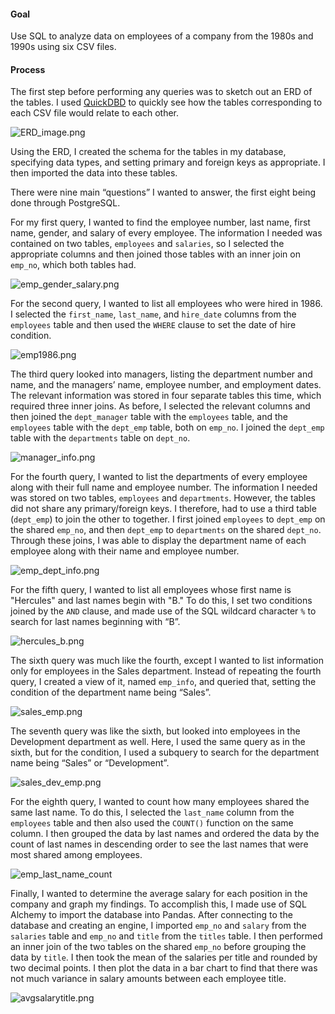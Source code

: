 #### Goal

Use SQL to analyze data on employees of a company from the 1980s and 1990s using six CSV files.

#### Process

The first step before performing any queries was to sketch out an ERD of the tables. I used [QuickDBD](https://www.quickdatabasediagrams.com) to quickly see how the tables corresponding to each CSV file would relate to each other.  

![ ERD_image.png](https://github.com/lorijta92/sql-employee-db/blob/master/Images/ERD_image.png)

Using the ERD, I created the schema for the tables in my database, specifying data types, and setting primary and foreign keys as appropriate. I then imported the data into these tables. 

There were nine main “questions” I wanted to answer, the first eight being done through PostgreSQL. 

For my first query, I wanted to find the employee number, last name, first name, gender, and salary of every employee. The information I needed was contained on two tables, `employees` and `salaries`, so I selected the appropriate columns and then joined those tables with an inner join on `emp_no`, which both tables had.

![emp_gender_salary.png](https://github.com/lorijta92/sql-employee-db/blob/master/Images/Tables/emp_gender_salary.png)

For the second query, I wanted to list all employees who were hired in 1986. I selected the `first_name`, `last_name`, and `hire_date` columns from the `employees` table and then used the `WHERE` clause to set the date of hire condition. 

![emp1986.png](https://github.com/lorijta92/sql-employee-db/blob/master/Images/Tables/emp1986.png)

The third query looked into managers, listing the department number and name, and the managers’ name, employee number, and employment dates. The relevant information was stored in four separate tables this time, which required three inner joins. As before, I selected the relevant columns and then joined the `dept_manager` table with the `employees` table, and the `employees` table with the `dept_emp` table, both on `emp_no`. I joined the `dept_emp` table with the `departments` table on `dept_no`. 

![manager_info.png](https://github.com/lorijta92/sql-employee-db/blob/master/Images/Tables/manager_info.png)

For the fourth query, I wanted to list the departments of every employee along with their full name and employee number. The information I needed was stored on two tables, `employees` and `departments`. However, the tables did not share any primary/foreign keys. I therefore, had to use a third table (`dept_emp`) to join the other to together. I first joined `employees` to `dept_emp` on the shared `emp_no`, and then `dept_emp` to `departments` on the shared `dept_no`. Through these joins, I was able to display the department name of each employee along with their name and employee number. 

![emp_dept_info.png](https://github.com/lorijta92/sql-employee-db/blob/master/Images/Tables/emp_dept_info.png)

For the fifth query, I wanted to list all employees whose first name is "Hercules" and last names begin with "B." To do this, I set two conditions joined by the `AND` clause, and made use of the SQL wildcard character `%` to search for last names beginning with “B”.

![hercules_b.png](https://github.com/lorijta92/sql-employee-db/blob/master/Images/Tables/hercules_b.png)

The sixth query was much like the fourth, except I wanted to list information only for employees in the Sales department. Instead of repeating the fourth query, I created a view of it, named `emp_info`, and queried that, setting the condition of  the department name being “Sales”.

![sales_emp.png](https://github.com/lorijta92/sql-employee-db/blob/master/Images/Tables/sales_emp.png)

The seventh query was like the sixth, but looked into employees in the Development department as well. Here, I used the same query as in the sixth, but for the condition, I used a subquery to search for the department name being “Sales” or “Development”. 

![sales_dev_emp.png](https://github.com/lorijta92/sql-employee-db/blob/master/Images/Tables/sales_dev_emp.png)

For the eighth query, I wanted to count how many employees shared the same last name. To do this, I selected the `last_name` column from the `employees` table and then also used the `COUNT()` function on the same column. I then grouped the data by last names and ordered the data by the count of last names in descending order to see the last names that were most shared among employees. 

![emp_last_name_count]( https://github.com/lorijta92/sql-employee-db/blob/master/Images/Tables/emp_last_name_count.png)

Finally, I wanted to determine the average salary for each position in the company and graph my findings. To accomplish this, I made use of SQL Alchemy to import the database into Pandas. After connecting to the database and creating an engine, I imported `emp_no` and `salary` from the `salaries` table and `emp_no` and `title` from the `titles` table. I then performed an inner join of the two tables on the shared `emp_no` before grouping the data by `title`. I then took the mean of the salaries per title and rounded by two decimal points. I then plot the data in a bar chart to find that there was not much variance in salary amounts between each employee title.

![avgsalarytitle.png](https://github.com/lorijta92/sql-employee-db/blob/master/Images/avgsalarytitle.png)
